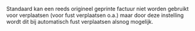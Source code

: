 Standaard kan een reeds origineel geprinte factuur niet worden gebruikt voor verplaatsen (voor fust verplaatsen o.a.) maar door deze instelling wordt dit bij automatisch fust verplaatsen alsnog mogelijk.